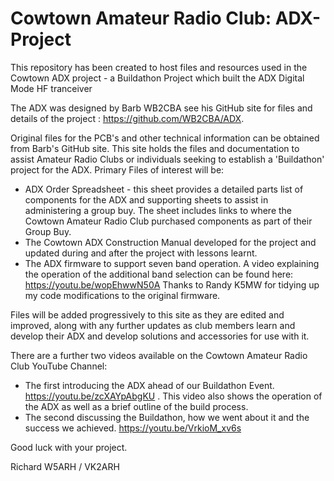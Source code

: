# Cowtown Amateur Radio Club: ADX-Project
This repository has been created to host files and resources used in the Cowtown ADX project - a Buildathon Project which built the ADX Digital Mode HF tranceiver

The ADX was designed by Barb WB2CBA see his GitHub site for files and details of the project : https://github.com/WB2CBA/ADX. 

Original files for the PCB's and other technical information can be obtained from Barb's GitHub site. This site holds the files and documentation to assist Amateur Radio Clubs or individuals seeking to establish a 'Buildathon' project for the ADX.
Primary Files of interest will be:

- ADX Order Spreadsheet - this sheet provides a detailed parts list of components for the ADX and supporting sheets to assist in administering a group buy. The sheet includes links to where the Cowtown Amateur Radio Club purchased components as part of their Group Buy.
- The Cowtown ADX Construction Manual developed for the project and updated during and after the project with lessons learnt.
- The ADX firmware to support seven band operation. A video explaining the operation of the additional band selection can be found here: https://youtu.be/wopEhwwN50A   Thanks to Randy K5MW for tidying up my code modifications to the original firmware.
  
Files will be added progressively to this site as they are edited and improved, along with any further updates as club members learn and develop their ADX and develop solutions and accessories for use with it.

There are a further two videos available on the Cowtown Amateur Radio Club YouTube Channel:
- The first introducing the ADX ahead of our Buildathon Event. https://youtu.be/zcXAYpAbgKU . This video also shows the operation of the ADX as well as a brief outline of the build process.
- The second discussing the Buildathon, how we went about it and the success we achieved. https://youtu.be/VrkioM_xv6s

Good luck with your project.

Richard W5ARH / VK2ARH

